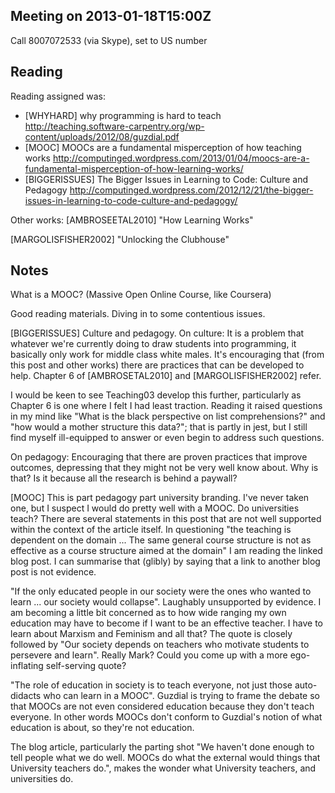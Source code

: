 ## Meeting on 2013-01-18T15:00Z

Call 8007072533 (via Skype), set to US number

## Reading

Reading assigned was:
  * [WHYHARD] why programming is hard to teach http://teaching.software-carpentry.org/wp-content/uploads/2012/08/guzdial.pdf
  * [MOOC] MOOCs are a fundamental misperception of how teaching works http://computinged.wordpress.com/2013/01/04/moocs-are-a-fundamental-misperception-of-how-learning-works/
  * [BIGGERISSUES] The Bigger Issues in Learning to Code: Culture and Pedagogy http://computinged.wordpress.com/2012/12/21/the-bigger-issues-in-learning-to-code-culture-and-pedagogy/

Other works:
  [AMBROSEETAL2010] "How Learning Works"

  [MARGOLISFISHER2002] "Unlocking the Clubhouse"

## Notes

What is a MOOC? (Massive Open Online Course, like Coursera)

Good reading materials. Diving in to some contentious issues.

[BIGGERISSUES] Culture and pedagogy. On culture: It is a
problem that whatever we're currently doing to draw students
into programming, it basically only work for middle class white
males. It's encouraging that (from this post and other works)
there are practices that can be developed to help. Chapter 6 of
[AMBROSETAL2010] and [MARGOLISFISHER2002] refer.

I would be keen to see Teaching03 develop this further,
particularly as Chapter 6 is one where I felt I had least
traction. Reading it raised questions in my mind like "What is
the black perspective on list comprehensions?" and "how would a
mother structure this data?"; that is partly in jest, but I
still find myself ill-equipped to answer or even begin to
address such questions.

On pedagogy: Encouraging that there are proven practices that
improve outcomes, depressing that they might not be very well
know about. Why is that? Is it because all the research is
behind a paywall?

[MOOC] This is part pedagogy part university branding. I've
never taken one, but I suspect I would do pretty well with a
MOOC. Do universities teach? There are several statements in
this post that are not well supported within the context of the
article itself. In questioning "the teaching is dependent on
the domain ... The same general course structure is not as
effective as a course structure aimed at the domain" I am
reading the linked blog post. I can summarise that (glibly) by
saying that a link to another blog post is not evidence.

"If the only educated people in our society were the ones who
wanted to learn ... our society would collapse". Laughably
unsupported by evidence. I am becoming a little bit concerned as
to how wide ranging my own education may have to become if I
want to be an effective teacher. I have to learn about Marxism
and Feminism and all that? The quote is closely followed by
"Our society depends on teachers who motivate students to
persevere and learn". Really Mark? Could you come up with a more
ego-inflating self-serving quote?

"The role of education in society is to teach everyone, not just
those auto-didacts who can learn in a MOOC". Guzdial is trying to
frame the debate so that MOOCs are not even considered education
because they don't teach everyone. In other words MOOCs don't
conform to Guzdial's notion of what education is about, so
they're not education.

The blog article, particularly the parting shot "We haven't done
enough to tell people what we do well. MOOCs do what the
external would things that University teachers do.", makes the
wonder what University teachers, and universities do.

